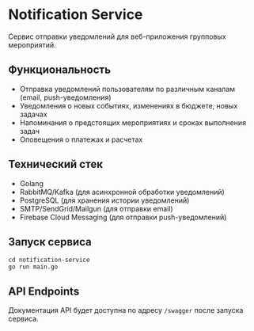 # Notification Service

Сервис отправки уведомлений для веб-приложения групповых мероприятий.

## Функциональность

- Отправка уведомлений пользователям по различным каналам (email, push-уведомления)
- Уведомления о новых событиях, изменениях в бюджете, новых задачах
- Напоминания о предстоящих мероприятиях и сроках выполнения задач
- Оповещения о платежах и расчетах

## Технический стек

- Golang
- RabbitMQ/Kafka (для асинхронной обработки уведомлений)
- PostgreSQL (для хранения истории уведомлений)
- SMTP/SendGrid/Mailgun (для отправки email)
- Firebase Cloud Messaging (для отправки push-уведомлений)

## Запуск сервиса

```
cd notification-service
go run main.go
```

## API Endpoints

Документация API будет доступна по адресу `/swagger` после запуска сервиса.
